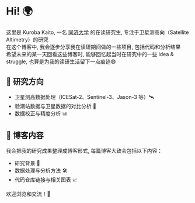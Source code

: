 # Hi!  🌍

这里是 Kuroba Kaito, 一名 [同济大学](https://celiang.tongji.edu.cn/) 的在读研究生, 专注于卫星测高向（Satellite Altimetry）的研究  
在这个博客中, 我会逐步分享我在读研期间做的一些项目, 包括代码和分析结果  
希望未来的某一天回看这些博客时, 能够回忆起当时在研究中的一些 idea & struggle, 也算是为我的读研生活留下一点痕迹😄

## 🔭 研究方向
- 卫星测高数据处理（ICESat-2、Sentinel-3、Jason-3 等）🛰
- 验潮站数据与卫星数据的对比分析 🌊
- 数据校正与精度分析 📊

## 📘 博客内容
我会把我的研究成果整理成博客形式, 每篇博客大致会包括以下内容：
- 研究背景 🧐
- 数据处理与分析方法 🛠
- 代码仓库链接与相关图表 📈


欢迎浏览和交流！🎉
